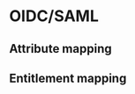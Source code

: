 # OIDC/SAML
<!-- This file is referenced at least one time as "oidc-saml.md" -->

## Attribute mapping


## Entitlement mapping
